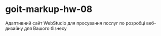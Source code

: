 # goit-markup-hw-08
Адаптивний сайт WebStudio для просування послуг по розробці веб-дизайну для Вашого бізнесу
